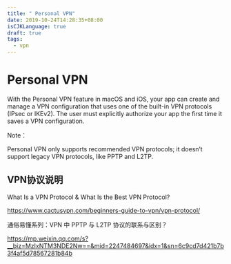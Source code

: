 ```yaml
---
title: " Personal VPN"
date: 2019-10-24T14:28:35+08:00
isCJKLanguage: true
draft: true
tags:
  - vpn
---
```


# Personal VPN

With the Personal VPN feature in macOS and iOS, your app can create and manage a VPN configuration that uses one of the built-in VPN protocols (IPsec or IKEv2). The user must explicitly authorize your app the first time it saves a VPN configuration.

<!--more-->

Note：

Personal VPN only supports recommended VPN protocols; it doesn’t support legacy VPN protocols, like PPTP and L2TP.



## VPN协议说明


What Is a VPN Protocol & What Is the Best VPN Protocol?

https://www.cactusvpn.com/beginners-guide-to-vpn/vpn-protocol/


通俗易懂系列：VPN 中 PPTP 与 L2TP 协议的联系与区别？

https://mp.weixin.qq.com/s?__biz=MzIxNTM3NDE2Nw==&mid=2247484697&idx=1&sn=6c9cd7d421b7b3f4af5d78567281b84b